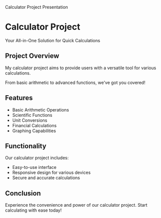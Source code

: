    Calculator Project Presentation

Calculator Project
==================

Your All-in-One Solution for Quick Calculations

Project Overview
----------------

My calculator project aims to provide users with a versatile tool for various calculations.

From basic arithmetic to advanced functions, we've got you covered!

Features
--------

*   Basic Arithmetic Operations
*   Scientific Functions
*   Unit Conversions
*   Financial Calculations
*   Graphing Capabilities

Functionality
-------------

Our calculator project includes:

*   Easy-to-use interface
*   Responsive design for various devices
*   Secure and accurate calculations

Conclusion
----------

Experience the convenience and power of our calculator project. Start calculating with ease today!
